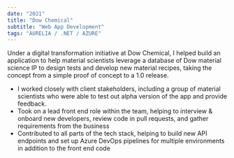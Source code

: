 ```yaml
---
date: "2021"
title: "Dow Chemical"
subtitle: "Web App Development"
tags: "AURELIA / .NET / AZURE"
---
```


Under a digital transformation initiative at Dow Chemical, I helped build an application to help material scientists leverage a database of Dow material science IP to design tests and develop new material recipes, taking the concept from a simple proof of concept to a 1.0 release.

- I worked closely with client stakeholders, including a group of material scientists who were able to test out alpha version of the app and provide feedback.
- Took on a lead front end role within the team, helping to interview & onboard new developers, review code in pull requests, and gather requirements from the business
- Contributed to all parts of the tech stack, helping to build new API endpoints and set up Azure DevOps pipelines for multiple environments in addition to the front end code